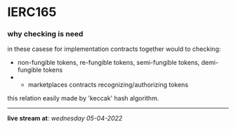 # IERC165
### why checking is need

in these casese for implementation contracts together would to checking:
- non-fungible tokens, re-fungible tokens, semi-fungible tokens, demi-fungible tokens
- - marketplaces contracts recognizing/authorizing tokens

this relation easily made by 'keccak' hash algorithm.

---
**live stream at**: *wednesday 05-04-2022*
